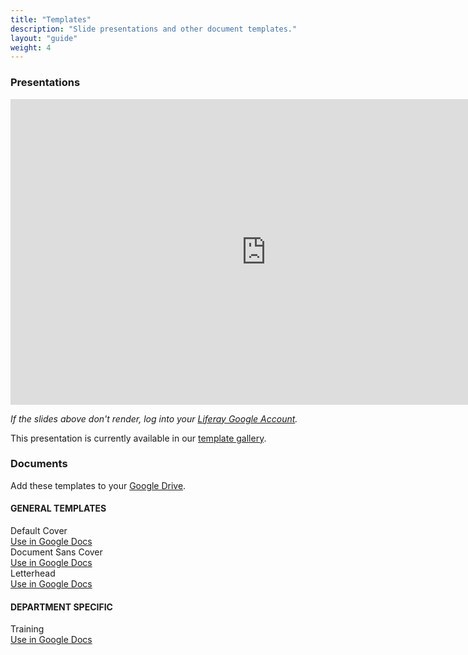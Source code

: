 ```yaml
---
title: "Templates"
description: "Slide presentations and other document templates."
layout: "guide"
weight: 4
---
```


### Presentations

<div class="slides-embed">
    <iframe src="https://docs.google.com/a/liferay.com/presentation/d/e/2PACX-1vR0sUMw4tjfkGALrRAKOpGMIYHrryjr4ceHPRv5oepbXOi9vkw2WYEn5elhASiXbxI9ltfBSrG0Jjp9/embed?start=false&amp;loop=false&amp;delayms=3000"
        frameborder="0" width="818" height="489" allowfullscreen="true" mozallowfullscreen="true" webkitallowfullscreen="true"></iframe>
</div>

_If the slides above don't render, log into your [Liferay Google Account](https://docs.google.com/presentation/u/0/?ftv=1&tgif=d)._

This presentation is currently available in our [template gallery](https://docs.google.com/presentation/u/0/?ftv=1&tgif=d).

### Documents

Add these templates to your [Google Drive](https://drive.google.com/open?id=0B1SRJOp79V4lcGRTTG9NNHpGRUk).

#### GENERAL TEMPLATES

<div class="row">
    <div class="col-md-4">
        <div class="card-type-asset color-card">
            <div class="card">
                <div class="aspect-ratio letter card-item-first" style="background: url('/images/templates/thumbnails/doc-default.png') center/cover;"></div>
                <div class="card-body">
                    <div class="card-row">
                        <div class="autofit-col autofit-col-expand">
                            <div class="card-title text-truncate" title="Color Name">Default Cover</div>
                            <a target="_blank" href="https://docs.google.com/document/d/1Rcflt9N1VJQ0Dkvnwu-aQW977pehmbpCGlyUsOw9x20/edit?usp=sharing"
                                class="" style="margin: 1rem 0 1.5rem;">Use in Google Docs</a>
                            <div class="card-detail"></div>
                        </div>
                    </div>
                </div>
            </div>
        </div>
    </div>
    <div class="col-md-4">
        <div class="card-type-asset color-card">
            <div class="card">
                <div class="aspect-ratio letter card-item-first" style="background: url('/images/templates/thumbnails/doc-coverless.png') center/cover;"></div>
                <div class="card-body">
                    <div class="card-row">
                        <div class="autofit-col autofit-col-expand">
                            <div class="card-title text-truncate" title="Color Name">Document Sans Cover</div>
                            <a target="_blank" href="https://docs.google.com/document/d/1SjTLs88iKxHy4mTfZcKUrGSSGmLhENExWJ7cRD8_mfQ/edit?usp=sharing"
                                class="" style="margin: 1rem 0 1.5rem;">Use in Google Docs</a>
                            <div class="card-detail"></div>
                        </div>
                    </div>
                </div>
            </div>
        </div>
    </div>
    <div class="col-md-4">
        <div class="card-type-asset color-card">
            <div class="card">
                <div class="aspect-ratio letter card-item-first" style="background: url('/images/templates/thumbnails/doc-letterhead.png') center/cover;"></div>
                <div class="card-body">
                    <div class="card-row">
                        <div class="autofit-col autofit-col-expand">
                            <div class="card-title text-truncate" title="Color Name">Letterhead</div>
                            <a target="_blank" href="https://docs.google.com/document/d/1pTi9j_1GJJZNTtcgf4w_GvDsmYuihMc8QeFGc34m-gc/edit?usp=sharing"
                                class="" style="margin: 1rem 0 1.5rem;">Use in Google Docs</a>
                            <div class="card-detail"></div>
                        </div>
                    </div>
                </div>
            </div>
        </div>
    </div>
</div>


#### DEPARTMENT SPECIFIC

<div class="row">
    <div class="col-md-4">
        <div class="card-type-asset color-card">
            <div class="card">
                <div class="aspect-ratio letter card-item-first" style="background: url('/images/templates/thumbnails/doc-training.png') center/cover;"></div>
                <div class="card-body">
                    <div class="card-row">
                        <div class="autofit-col autofit-col-expand">
                            <div class="card-title text-truncate" title="Color Name">Training</div>
                            <a target="_blank" href="https://docs.google.com/document/d/1fmOtRkjjLZmftUsbkYdeFHdwKutckIl7vpS_CVI6T2U/edit?usp=sharing"
                                class="" style="margin: 1rem 0 1.5rem;">Use in Google Docs</a>
                            <div class="card-detail"></div>
                        </div>
                    </div>
                </div>
            </div>
        </div>
    </div>
</div>